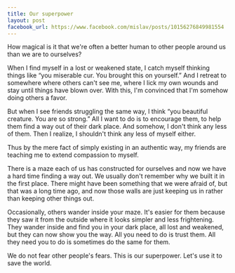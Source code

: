```yaml
---
title: Our superpower
layout: post
facebook_url: https://www.facebook.com/mislav/posts/10156276849981554
---
```


How magical is it that we're often a better human to other people around us than we are to ourselves?

When I find myself in a lost or weakened state, I catch myself thinking things like “you miserable cur. You brought this on yourself.” And I retreat to somewhere where others can't see me, where I lick my own wounds and stay until things have blown over. With this, I'm convinced that I'm somehow doing others a favor.

But when I see friends struggling the same way, I think “you beautiful creature. You are so strong.” All I want to do is to encourage them, to help them find a way out of their dark place. And somehow, I don't think any less of them. Then I realize, I shouldn't think any less of myself either.

Thus by the mere fact of simply existing in an authentic way, my friends are teaching me to extend compassion to myself.

There is a maze each of us has constructed for ourselves and now we have a hard time finding a way out. We usually don't remember why we built it in the first place. There might have been something that we were afraid of, but that was a long time ago, and now those walls are just keeping us in rather than keeping other things out.

Occasionally, others wander inside your maze. It's easier for them because they saw it from the outside where it looks simpler and less frightening. They wander inside and find you in your dark place, all lost and weakened, but they can now show you the way. All you need to do is trust them. All they need you to do is sometimes do the same for them.

We do not fear other people's fears. This is our superpower. Let's use it to save the world.
